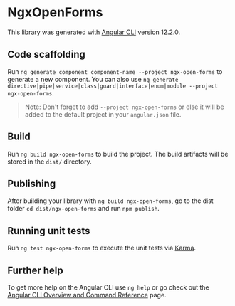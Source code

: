 # NgxOpenForms

This library was generated with [Angular CLI](https://github.com/angular/angular-cli) version 12.2.0.

## Code scaffolding

Run `ng generate component component-name --project ngx-open-forms` to generate a new component. You can also use `ng generate directive|pipe|service|class|guard|interface|enum|module --project ngx-open-forms`.
> Note: Don't forget to add `--project ngx-open-forms` or else it will be added to the default project in your `angular.json` file. 

## Build

Run `ng build ngx-open-forms` to build the project. The build artifacts will be stored in the `dist/` directory.

## Publishing

After building your library with `ng build ngx-open-forms`, go to the dist folder `cd dist/ngx-open-forms` and run `npm publish`.

## Running unit tests

Run `ng test ngx-open-forms` to execute the unit tests via [Karma](https://karma-runner.github.io).

## Further help

To get more help on the Angular CLI use `ng help` or go check out the [Angular CLI Overview and Command Reference](https://angular.io/cli) page.
